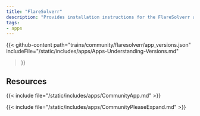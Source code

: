 ```yaml
---
title: "FlareSolverr"
description: "Provides installation instructions for the FlareSolverr application in TrueNAS."
tags:
- apps
---
```


{{< github-content 
    path="trains/community/flaresolverr/app_versions.json"
	includeFile="/static/includes/apps/Apps-Understanding-Versions.md"
>}}

## Resources

{{< include file="/static/includes/apps/CommunityApp.md" >}}

{{< include file="/static/includes/apps/CommunityPleaseExpand.md" >}}

<!--
<div class="docs-sections">

{{< doc-card title="<appname> Deployments" link="/resources/"
descr="How to deploy and configure the <appname> app." >}}

</div>
-->

